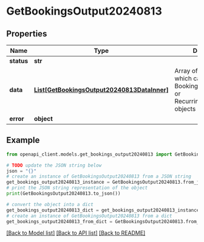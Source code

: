 # GetBookingsOutput20240813


## Properties

Name | Type | Description | Notes
------------ | ------------- | ------------- | -------------
**status** | **str** |  | 
**data** | [**List[GetBookingsOutput20240813DataInner]**](GetBookingsOutput20240813DataInner.md) | Array of booking data, which can contain either BookingOutput objects or RecurringBookingOutput objects | 
**error** | **object** |  | [optional] 

## Example

```python
from openapi_client.models.get_bookings_output20240813 import GetBookingsOutput20240813

# TODO update the JSON string below
json = "{}"
# create an instance of GetBookingsOutput20240813 from a JSON string
get_bookings_output20240813_instance = GetBookingsOutput20240813.from_json(json)
# print the JSON string representation of the object
print(GetBookingsOutput20240813.to_json())

# convert the object into a dict
get_bookings_output20240813_dict = get_bookings_output20240813_instance.to_dict()
# create an instance of GetBookingsOutput20240813 from a dict
get_bookings_output20240813_from_dict = GetBookingsOutput20240813.from_dict(get_bookings_output20240813_dict)
```
[[Back to Model list]](../README.md#documentation-for-models) [[Back to API list]](../README.md#documentation-for-api-endpoints) [[Back to README]](../README.md)


